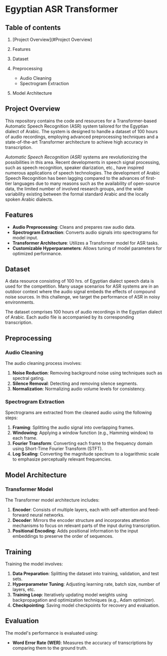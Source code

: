# Egyptian ASR Transformer
## Table of contents
1. [Project Overview](#Project Overview)

2. Features

3. Dataset

4. Preprocessing
    - Audio Cleaning
    - Spectrogram Extraction

5. Model Architecture

## Project Overview
This repository contains the code and resources for a Transformer-based Automatic Speech Recognition (ASR) system tailored for the Egyptian dialect of Arabic. The system is designed to handle a dataset of 100 hours of audio recordings, employing advanced preprocessing techniques and a state-of-the-art Transformer architecture to achieve high accuracy in transcription.

*Automatic Speech Recognition (ASR)* systems are revolutionizing the possibilities in this area. Recent developments in speech signal processing, such as speech recognition, speaker diarization, etc., have inspired numerous applications of speech technologies. The development of Arabic Speech Recognition has been lagging compared to the advances of first-tier languages due to many reasons such as the availability of open-source data, the limited number of involved research groups, and the wide variability existing between the formal standard Arabic and the locally spoken Arabic dialects.

## Features
- **Audio Preprocessing**: Cleans and prepares raw audio data.
- **Spectrogram Extraction**: Converts audio signals into spectrograms for model input.
- **Transformer Architecture**: Utilizes a Transformer model for ASR tasks.
- **Customizable Hyperparameters**: Allows tuning of model parameters for optimized performance.

## Dataset
A data resource consisting of 100 hrs. of Egyptian dialect speech data is used for the competition.
Many usage scenarios for ASR systems are in an outdoor context where the audio signal embeds the effects of compound noise sources. In this challenge, we target the performance of ASR in noisy environments.

The dataset comprises 100 hours of audio recordings in the Egyptian dialect of Arabic. Each audio file is accompanied by its corresponding transcription.

## Preprocessing
### Audio Cleaning

The audio cleaning process involves:
1. **Noise Reduction**: Removing background noise using techniques such as spectral gating.
2. **Silence Removal**: Detecting and removing silence segments.
3. **Normalization**: Normalizing audio volume levels for consistency.

### Spectrogram Extraction

Spectrograms are extracted from the cleaned audio using the following steps:

1. **Framing**: Splitting the audio signal into overlapping frames.
2. **Windowing**: Applying a window function (e.g., Hamming window) to each frame.
3. **Fourier Transform**: Converting each frame to the frequency domain using Short-Time Fourier Transform (STFT).
4. **Log Scaling**: Converting the magnitude spectrum to a logarithmic scale to emphasize perceptually relevant frequencies.

## Model Architecture
### Transformer Model
The Transformer model architecture includes:

1. **Encoder**: Consists of multiple layers, each with self-attention and feed-forward neural networks.
2. **Decoder**: Mirrors the encoder structure and incorporates attention mechanisms to focus on relevant parts of the input during transcription.
3. **Positional Encoding**: Adds positional information to the input embeddings to preserve the order of sequences.

## Training
Training the model involves:

1. **Data Preparation**: Splitting the dataset into training, validation, and test sets.
2. **Hyperparameter Tuning**: Adjusting learning rate, batch size, number of layers, etc.
3. **Training Loop**: Iteratively updating model weights using backpropagation and optimization techniques (e.g., Adam optimizer).
4. **Checkpointing**: Saving model checkpoints for recovery and evaluation.

## Evaluation
The model's performance is evaluated using:

- **Word Error Rate (WER)**: Measures the accuracy of transcriptions by comparing them to the ground truth.
